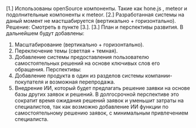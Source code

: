 [1.] Использованы openSource компоненты. 
Такие как hone.js , meteor и подолнительные компоненты к meteor.
[2.] Разработанная системы на даный момент не мастшабируется (вертикально + горизонтально).
Решение: Смотреть в пункте [3.].
[3.] План и перспективы развития. 
В дальнейшем будут добавлены:
1. Масштабирование (вертикально + горизонтально).
2. Переключение темы (светлая + темная).
3. Добавление системы предоставления пользователю самостоятельных
решений на основе ключивых слов его обращения.
Перспективы:
1. Добавление продукта в один из разделов системы компании-покупателя и возможная перепродажа.
2. Внедрение ИИ, который будет предлагать решение заявки на основе базы других заявок и решений.
В долгосрочной перспективе это сократит время ожидания решений заявок и уменьшит затраты на специалистов,
так как возможно добавление ИИ функции по самостоятельному решению заявок, 
с минимальным привлечением специалиста.